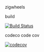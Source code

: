 zigwheels

build

[![Build Status](https://travis-ci.org/manimekalai8797/zigwheels.svg?branch=master)](https://travis-ci.org/manimekalai8797/zigwheels)

codeco code cov

[![codecov](https://codecov.io/gh/manimekalai8797/zigwheels/branch/master/graph/badge.svg)](https://codecov.io/gh/manimekalai8797/zigwheels)    

